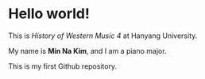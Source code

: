 # Hello world!
This is *History of Western Music 4* at Hanyang University.

My name is **Min Na Kim**, and I am a piano major.

This is my first Github repository.
